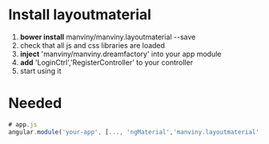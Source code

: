 # Install layoutmaterial 

1. **bower install** manviny/manviny.layoutmaterial --save  
2. check that all js and css libraries are loaded  
3. **inject** 'manviny/manviny.dreamfactory' into your app module  
4. **add** 'LoginCtrl','RegisterController' to your controller  
5. start using it  



# Needed
```js
# app.js
angular.module('your-app', [..., 'ngMaterial','manviny.layoutmaterial', ...])

```
